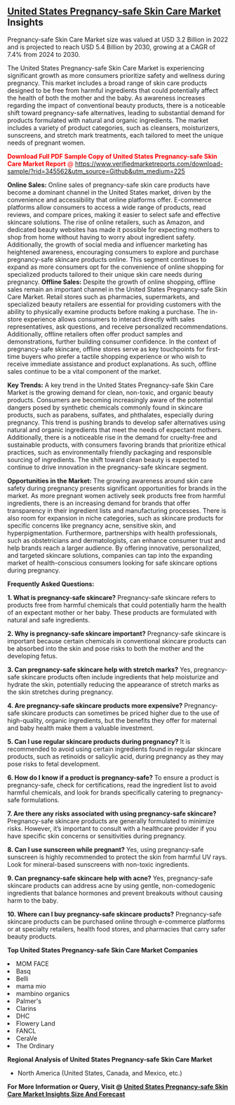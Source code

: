 <h2><a href="https://www.verifiedmarketreports.com/download-sample/?rid=345562&amp;utm_source=Github&amp;utm_medium=225" target="_blank">United States Pregnancy-safe Skin Care Market</a> Insights</h2><p>Pregnancy-safe Skin Care Market size was valued at USD 3.2 Billion in 2022 and is projected to reach USD 5.4 Billion by 2030, growing at a CAGR of 7.4% from 2024 to 2030.</p><p> <p>The United States Pregnancy-safe Skin Care Market is experiencing significant growth as more consumers prioritize safety and wellness during pregnancy. This market includes a broad range of skin care products designed to be free from harmful ingredients that could potentially affect the health of both the mother and the baby. As awareness increases regarding the impact of conventional beauty products, there is a noticeable shift toward pregnancy-safe alternatives, leading to substantial demand for products formulated with natural and organic ingredients. The market includes a variety of product categories, such as cleansers, moisturizers, sunscreens, and stretch mark treatments, each tailored to meet the unique needs of pregnant women.</p> <p><p><span class=""><span style="color: #ff0000;"><strong>Download Full PDF Sample Copy of United States Pregnancy-safe Skin Care Market Report</strong> @ </span><a href="https://www.verifiedmarketreports.com/download-sample/?rid=345562&amp;utm_source=Github&amp;utm_medium=225" target="_blank">https://www.verifiedmarketreports.com/download-sample/?rid=345562&amp;utm_source=Github&amp;utm_medium=225</a></span></p></p> <p><b>Online Sales:</b> Online sales of pregnancy-safe skin care products have become a dominant channel in the United States market, driven by the convenience and accessibility that online platforms offer. E-commerce platforms allow consumers to access a wide range of products, read reviews, and compare prices, making it easier to select safe and effective skincare solutions. The rise of online retailers, such as Amazon, and dedicated beauty websites has made it possible for expecting mothers to shop from home without having to worry about ingredient safety. Additionally, the growth of social media and influencer marketing has heightened awareness, encouraging consumers to explore and purchase pregnancy-safe skincare products online. This segment continues to expand as more consumers opt for the convenience of online shopping for specialized products tailored to their unique skin care needs during pregnancy. <b>Offline Sales:</b> Despite the growth of online shopping, offline sales remain an important channel in the United States Pregnancy-safe Skin Care Market. Retail stores such as pharmacies, supermarkets, and specialized beauty retailers are essential for providing customers with the ability to physically examine products before making a purchase. The in-store experience allows consumers to interact directly with sales representatives, ask questions, and receive personalized recommendations. Additionally, offline retailers often offer product samples and demonstrations, further building consumer confidence. In the context of pregnancy-safe skincare, offline stores serve as key touchpoints for first-time buyers who prefer a tactile shopping experience or who wish to receive immediate assistance and product explanations. As such, offline sales continue to be a vital component of the market. <p><b>Key Trends:</b> A key trend in the United States Pregnancy-safe Skin Care Market is the growing demand for clean, non-toxic, and organic beauty products. Consumers are becoming increasingly aware of the potential dangers posed by synthetic chemicals commonly found in skincare products, such as parabens, sulfates, and phthalates, especially during pregnancy. This trend is pushing brands to develop safer alternatives using natural and organic ingredients that meet the needs of expectant mothers. Additionally, there is a noticeable rise in the demand for cruelty-free and sustainable products, with consumers favoring brands that prioritize ethical practices, such as environmentally friendly packaging and responsible sourcing of ingredients. The shift toward clean beauty is expected to continue to drive innovation in the pregnancy-safe skincare segment. <p><b>Opportunities in the Market:</b> The growing awareness around skin care safety during pregnancy presents significant opportunities for brands in the market. As more pregnant women actively seek products free from harmful ingredients, there is an increasing demand for brands that offer transparency in their ingredient lists and manufacturing processes. There is also room for expansion in niche categories, such as skincare products for specific concerns like pregnancy acne, sensitive skin, and hyperpigmentation. Furthermore, partnerships with health professionals, such as obstetricians and dermatologists, can enhance consumer trust and help brands reach a larger audience. By offering innovative, personalized, and targeted skincare solutions, companies can tap into the expanding market of health-conscious consumers looking for safe skincare options during pregnancy. <p><b>Frequently Asked Questions:</b></p> <p><b>1. What is pregnancy-safe skincare?</b> Pregnancy-safe skincare refers to products free from harmful chemicals that could potentially harm the health of an expectant mother or her baby. These products are formulated with natural and safe ingredients.</p> <p><b>2. Why is pregnancy-safe skincare important?</b> Pregnancy-safe skincare is important because certain chemicals in conventional skincare products can be absorbed into the skin and pose risks to both the mother and the developing fetus.</p> <p><b>3. Can pregnancy-safe skincare help with stretch marks?</b> Yes, pregnancy-safe skincare products often include ingredients that help moisturize and hydrate the skin, potentially reducing the appearance of stretch marks as the skin stretches during pregnancy.</p> <p><b>4. Are pregnancy-safe skincare products more expensive?</b> Pregnancy-safe skincare products can sometimes be priced higher due to the use of high-quality, organic ingredients, but the benefits they offer for maternal and baby health make them a valuable investment.</p> <p><b>5. Can I use regular skincare products during pregnancy?</b> It is recommended to avoid using certain ingredients found in regular skincare products, such as retinoids or salicylic acid, during pregnancy as they may pose risks to fetal development.</p> <p><b>6. How do I know if a product is pregnancy-safe?</b> To ensure a product is pregnancy-safe, check for certifications, read the ingredient list to avoid harmful chemicals, and look for brands specifically catering to pregnancy-safe formulations.</p> <p><b>7. Are there any risks associated with using pregnancy-safe skincare?</b> Pregnancy-safe skincare products are generally formulated to minimize risks. However, it’s important to consult with a healthcare provider if you have specific skin concerns or sensitivities during pregnancy.</p> <p><b>8. Can I use sunscreen while pregnant?</b> Yes, using pregnancy-safe sunscreen is highly recommended to protect the skin from harmful UV rays. Look for mineral-based sunscreens with non-toxic ingredients.</p> <p><b>9. Can pregnancy-safe skincare help with acne?</b> Yes, pregnancy-safe skincare products can address acne by using gentle, non-comedogenic ingredients that balance hormones and prevent breakouts without causing harm to the baby.</p> <p><b>10. Where can I buy pregnancy-safe skincare products?</b> Pregnancy-safe skincare products can be purchased online through e-commerce platforms or at specialty retailers, health food stores, and pharmacies that carry safer beauty products.</p> </p><p><strong>Top United States Pregnancy-safe Skin Care Market Companies</strong></p><div data-test-id=""><p><li>MOM FACE</li><li> Basq</li><li> Belli</li><li> mama mio</li><li> mambino organics</li><li> Palmer's</li><li> Clarins</li><li> DHC</li><li> Flowery Land</li><li> FANCL</li><li> CeraVe</li><li> The Ordinary</li></p><div><strong>Regional Analysis of&nbsp;United States Pregnancy-safe Skin Care Market</strong></div><ul><li dir="ltr"><p dir="ltr">North America&nbsp;(United States, Canada, and Mexico, etc.)</p></li></ul><p><strong>For More Information or Query, Visit @&nbsp;</strong><strong><a href="https://www.verifiedmarketreports.com/product/pregnancy-safe-skin-care-market/?utm_source=Github&amp;utm_medium=225" target="_blank">United States Pregnancy-safe Skin Care Market Insights Size And Forecast</a></strong></p></div>
